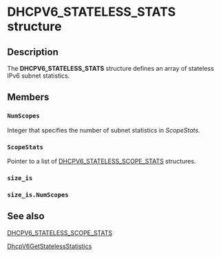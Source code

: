 # DHCPV6_STATELESS_STATS structure

## Description

The **DHCPV6_STATELESS_STATS** structure defines an array of stateless IPv6 subnet statistics.

## Members

### `NumScopes`

Integer that specifies the number of subnet statistics in *ScopeStats*.

### `ScopeStats`

Pointer to a list of [DHCPV6_STATELESS_SCOPE_STATS](https://learn.microsoft.com/previous-versions/windows/desktop/api/dhcpsapi/ns-dhcpsapi-dhcpv6_stateless_scope_stats) structures.

### `size_is`

### `size_is.NumScopes`

## See also

[DHCPV6_STATELESS_SCOPE_STATS](https://learn.microsoft.com/previous-versions/windows/desktop/api/dhcpsapi/ns-dhcpsapi-dhcpv6_stateless_scope_stats)

[DhcpV6GetStatelessStatistics](https://learn.microsoft.com/previous-versions/windows/desktop/api/dhcpsapi/nf-dhcpsapi-dhcpv6getstatelessstatistics)
